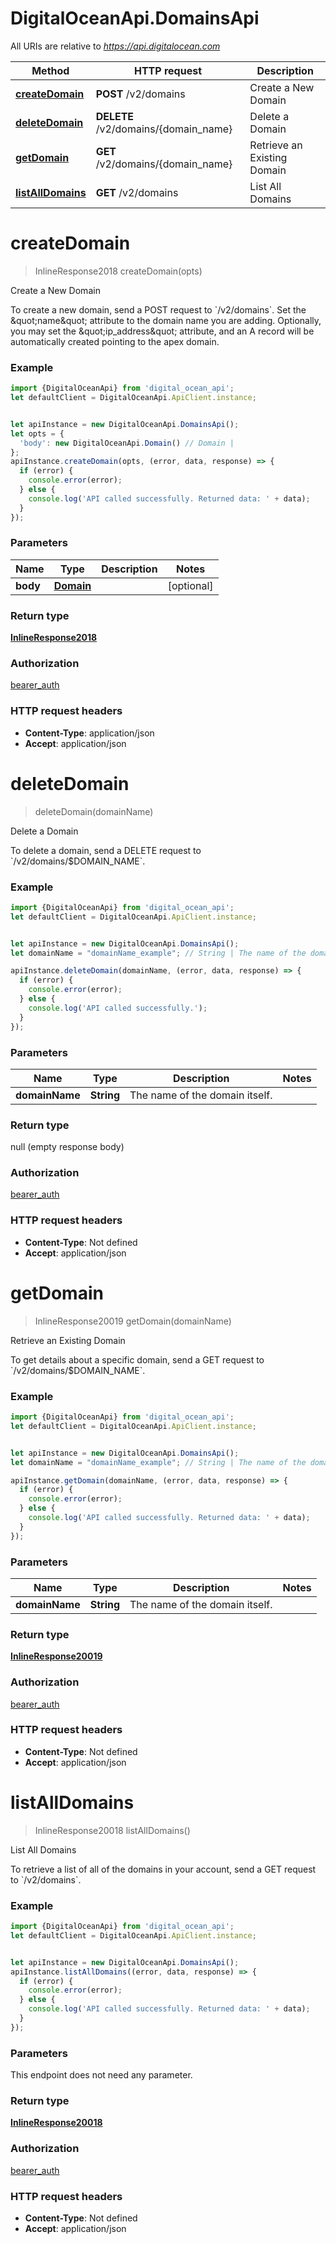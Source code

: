 # DigitalOceanApi.DomainsApi

All URIs are relative to *https://api.digitalocean.com*

Method | HTTP request | Description
------------- | ------------- | -------------
[**createDomain**](DomainsApi.md#createDomain) | **POST** /v2/domains | Create a New Domain
[**deleteDomain**](DomainsApi.md#deleteDomain) | **DELETE** /v2/domains/{domain_name} | Delete a Domain
[**getDomain**](DomainsApi.md#getDomain) | **GET** /v2/domains/{domain_name} | Retrieve an Existing Domain
[**listAllDomains**](DomainsApi.md#listAllDomains) | **GET** /v2/domains | List All Domains

<a name="createDomain"></a>
# **createDomain**
> InlineResponse2018 createDomain(opts)

Create a New Domain

To create a new domain, send a POST request to &#x60;/v2/domains&#x60;. Set the \&quot;name\&quot; attribute to the domain name you are adding. Optionally, you may set the \&quot;ip_address\&quot; attribute, and an A record will be automatically created pointing to the apex domain. 

### Example
```javascript
import {DigitalOceanApi} from 'digital_ocean_api';
let defaultClient = DigitalOceanApi.ApiClient.instance;


let apiInstance = new DigitalOceanApi.DomainsApi();
let opts = { 
  'body': new DigitalOceanApi.Domain() // Domain | 
};
apiInstance.createDomain(opts, (error, data, response) => {
  if (error) {
    console.error(error);
  } else {
    console.log('API called successfully. Returned data: ' + data);
  }
});
```

### Parameters

Name | Type | Description  | Notes
------------- | ------------- | ------------- | -------------
 **body** | [**Domain**](Domain.md)|  | [optional] 

### Return type

[**InlineResponse2018**](InlineResponse2018.md)

### Authorization

[bearer_auth](../README.md#bearer_auth)

### HTTP request headers

 - **Content-Type**: application/json
 - **Accept**: application/json

<a name="deleteDomain"></a>
# **deleteDomain**
> deleteDomain(domainName)

Delete a Domain

To delete a domain, send a DELETE request to &#x60;/v2/domains/$DOMAIN_NAME&#x60;. 

### Example
```javascript
import {DigitalOceanApi} from 'digital_ocean_api';
let defaultClient = DigitalOceanApi.ApiClient.instance;


let apiInstance = new DigitalOceanApi.DomainsApi();
let domainName = "domainName_example"; // String | The name of the domain itself.

apiInstance.deleteDomain(domainName, (error, data, response) => {
  if (error) {
    console.error(error);
  } else {
    console.log('API called successfully.');
  }
});
```

### Parameters

Name | Type | Description  | Notes
------------- | ------------- | ------------- | -------------
 **domainName** | **String**| The name of the domain itself. | 

### Return type

null (empty response body)

### Authorization

[bearer_auth](../README.md#bearer_auth)

### HTTP request headers

 - **Content-Type**: Not defined
 - **Accept**: application/json

<a name="getDomain"></a>
# **getDomain**
> InlineResponse20019 getDomain(domainName)

Retrieve an Existing Domain

To get details about a specific domain, send a GET request to &#x60;/v2/domains/$DOMAIN_NAME&#x60;.

### Example
```javascript
import {DigitalOceanApi} from 'digital_ocean_api';
let defaultClient = DigitalOceanApi.ApiClient.instance;


let apiInstance = new DigitalOceanApi.DomainsApi();
let domainName = "domainName_example"; // String | The name of the domain itself.

apiInstance.getDomain(domainName, (error, data, response) => {
  if (error) {
    console.error(error);
  } else {
    console.log('API called successfully. Returned data: ' + data);
  }
});
```

### Parameters

Name | Type | Description  | Notes
------------- | ------------- | ------------- | -------------
 **domainName** | **String**| The name of the domain itself. | 

### Return type

[**InlineResponse20019**](InlineResponse20019.md)

### Authorization

[bearer_auth](../README.md#bearer_auth)

### HTTP request headers

 - **Content-Type**: Not defined
 - **Accept**: application/json

<a name="listAllDomains"></a>
# **listAllDomains**
> InlineResponse20018 listAllDomains()

List All Domains

To retrieve a list of all of the domains in your account, send a GET request to &#x60;/v2/domains&#x60;.

### Example
```javascript
import {DigitalOceanApi} from 'digital_ocean_api';
let defaultClient = DigitalOceanApi.ApiClient.instance;


let apiInstance = new DigitalOceanApi.DomainsApi();
apiInstance.listAllDomains((error, data, response) => {
  if (error) {
    console.error(error);
  } else {
    console.log('API called successfully. Returned data: ' + data);
  }
});
```

### Parameters
This endpoint does not need any parameter.

### Return type

[**InlineResponse20018**](InlineResponse20018.md)

### Authorization

[bearer_auth](../README.md#bearer_auth)

### HTTP request headers

 - **Content-Type**: Not defined
 - **Accept**: application/json

